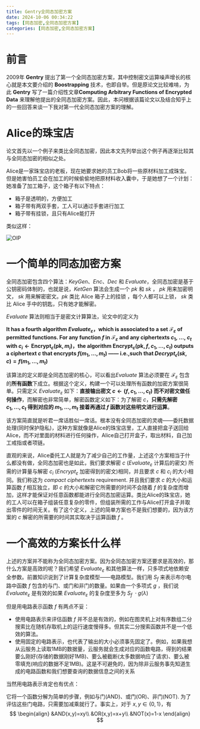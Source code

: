 ```yaml
---
title: Gentry全同态加密方案
date: 2024-10-06 00:34:22
tags: [同态加密,全同态加密方案]
categories: [同态加密,全同态加密方案]
---
```


# 前言

2009年 **Gentry** 提出了第一个全同态加密方案，其中控制密文运算噪声增长的核心就是本文要介绍的 **Boostrapping** 技术，也即自举。但是原论文比较难啃，为此 **Gentry** 写了一篇介绍性文章**Computing Arbitrary Functions of Encrypted Data** 来理解他提出的全同态加密方案。因此，本问根据该篇论文以及结合知乎上的一些回答来谈一下我对第一代全同态加密方案的理解。

# Alice的珠宝店

论文首先以一个例子来类比全同态加密，因此本文先列举出这个例子再逐渐比较其与全同态加密的相似之处。

Alice是一家珠宝店的老板，现在她要求她的员工Bob将一些原材料加工成珠宝。但是她害怕员工会在加工的时候偷偷地把原材料收入囊中，于是她想了一个计划：她准备了加工箱子，这个箱子有以下特点：

- 箱子是透明的，方便加工
- 箱子带有两双手套，工人可以通过手套进行加工
- 箱子带有挂锁，且只有Alice能打开

类似这样：

![OIP](https://typora-666.oss-cn-shanghai.aliyuncs.com/imaes/202410082245952.jpg)

# 一个简单的同态加密方案

全同态加密包含四个算法：$KeyGen$、$Enc$、$Dec$ 和 $Evaluate$，全同态加密是基于公钥密码体制的，也就是说，$KetGen$ 算法会生成一个 $pk$ 和 $sk$ ， $pk$ 用来加密明文， $sk$ 用来解密密文。$pk$ 类比 Alice 箱子上的挂锁 ，每个人都可以上锁， $sk$ 类比 Alice 手中的钥匙，只有她才能解密。

$Evaluate$ 算法则相当于是密文计算算法，论文中的定义为

**It has a fourth algorithm $Evaluate_{\varepsilon}$，which is associated to a set $\textstyle{\mathcal{F}}_{\varepsilon}$ of permitted functions. For any function $f$ in $\textstyle{\mathcal{F}}_{\varepsilon}$ and any ciphertexts $c_{1},\ \dots,\ c_{t}$ with $c_{i}\leftarrow\mathrm{Encrypt}_{\varepsilon}\left(\mathrm{pk},\,m_{i}\right)$，the algorithm $\mathrm{Encrypt}_{\varepsilon}\left(\mathrm{pk},f,c_{1},\dots,c_t\right)$ outputs a ciphertext $c$ that encrypts $f(m_{1},\ldots,m_{t})$ —— i.e.,such that $Decrypt_{\epsilon}(sk,c)=f(m_{1},\dots,m_{t})$**

该算法的定义即是全同态加密的核心，可以看出$Evaluate$ 算法必须要在 $\textstyle{\mathcal{F}}_{\varepsilon}$ 包含的**所有函数**下成立。根据这个定义，构建一个可以处理所有函数的加密方案很简单。只需定义 $Evaluate_{\varepsilon}$ 如下：**直接输出密文 $c\leftarrow (f,c_1,\dots,c_t)$ 而不对密文做任何操作**，而解密也非常简单，解密函数定义如下：为了解密 $c$，**只需先解密 $c_1,\dots,c_t$ 得到对应的 $m_1,\dots,m_t$ 接着再通过 $f$ 函数对这些明文进行运算**。

该方案简直就是听君一席话胜似一席话。根本没有全同态加密的灵魂——委托数据处理(同时保护隐私)，这种方案就像是Alice的珠宝店里，工人直接把盒子送回给Alice，而不对里面的材料进行任何操作，Alice自己打开盒子，取出材料，自己加工戒指或者项链。

直观的来说，Alice委托工人就是为了减少自己的工作量，上述这个方案相当于什么都没有做，全同态加密也是如此，我们要求解密 $c$ ($Evaluate_{\varepsilon}$ 计算后的密文) 所需的计算量与解密 $c_{i}$ ($Encrypt_{\varepsilon}$ 加密得到的密文)相同，并且要求 $c$ 和 $c_i$ 的大小相同。我们称这为 *compact ciphertexts* requirement. 并且我们要求 $c$ 的大小和运算函数 $f$ 相互独立，即 $c$ 的大小和解密它所需要的时间不会随着 $f$ 的复杂度而增加，这样才能保证对任意函数都能进行全同态加密运算。类比Alice的珠宝店，她的工人可以在箱子组装任意复杂的零件，但组装所需的工作与Alice打开盒子并取出零件的时间无关。有了这个定义，上述的简单方案也不是我们想要的，因为该方案的 $c$ 解密的所需要的时间其实取决于运算函数 $f$ 。

# 一个高效的方案长什么样

上述的方案并不能称为全同态加密方案。因为全同态加密方案还要求是高效的，那什么方案是高效的呢？我们希望 $Evaluate_{\varepsilon}$ 和其他算法一样，只多项式地依赖安全参数。前置知识说到了计算复杂度模型——电路模型。我们用 $S_f$ 来表示布尔电路中函数 $f$ 包含的与门、或门和非门的数量。如果由一个多项式 $g$ ，我们说 $Evaluate_{\varepsilon}$ 是有效的如果 $Evaluate_{\varepsilon}$ 的复杂度至多为 $S_f\ \cdot g(\lambda)$

但是用电路表示函数 $f$ 有两点不妥：

- 使用电路表示来评估函数 $f$ 并不总是有效的，例如在图灵机上对有序数组二分搜索比在随机存取机上的运行速度慢得多。但其实二分搜索函数并不是一个低效的算法。
- 使用固定的电路表示，也代表了输出的大小必须事先固定了。例如，如果我想从云服务上读取1MB的数据量，云服务就会生成对应的函数电路，得到的结果要么刚好(存储的数据刚好1MB)、要么被截断(太多数据响应了请求)、要么被零填充(响应的数据不足1MB)。这是不可避免的，因为除非云服务事先知道生成的电路函数和我们想要查询的数据信息之间的关系

当然用电路表示肯定也有优点：

它将一个函数分解为简单的步骤，例如与门(AND)、或门(OR)、非门(NOT). 为了评估这些门电路，只需要加减乘就行了。事实上，对于 $x,y\in\{0,1\}$，有
$$
\begin{align}
&AND(x,y)=xy\\
&OR(x,y)=x+y\\
&NOT(x)=1-x
\end{align}
$$
